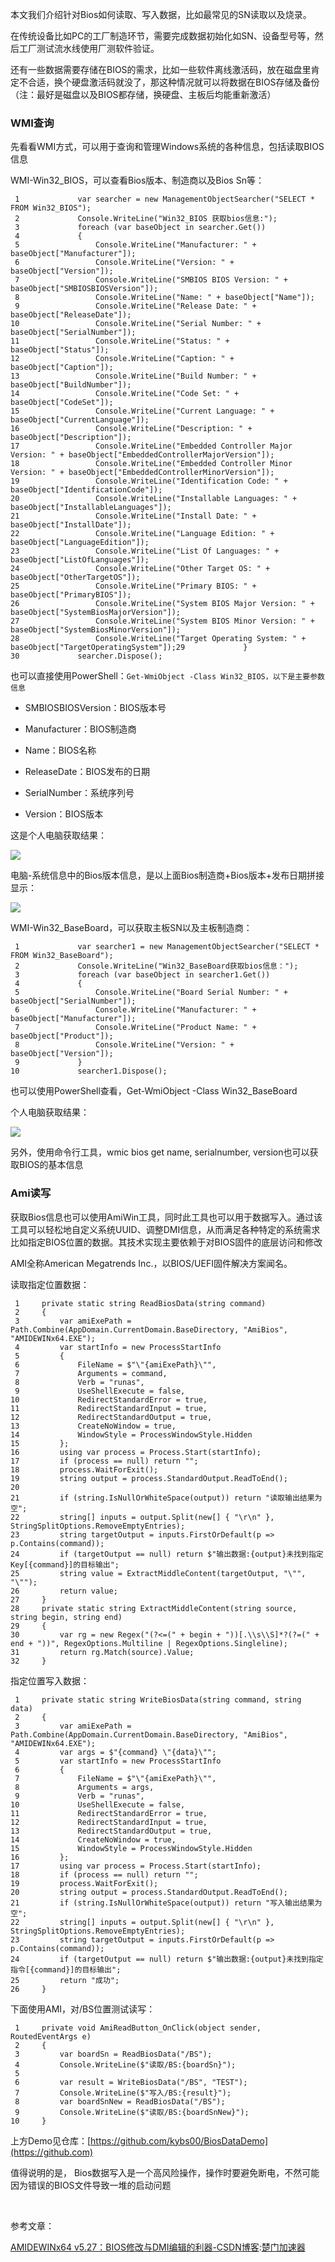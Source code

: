 
本文我们介绍针对Bios如何读取、写入数据，比如最常见的SN读取以及烧录。


在传统设备比如PC的工厂制造环节，需要完成数据初始化如SN、设备型号等，然后工厂测试流水线使用厂测软件验证。


还有一些数据需要存储在BIOS的需求，比如一些软件离线激活码，放在磁盘里肯定不合适，换个硬盘激活码就没了，那这种情况就可以将数据在BIOS存储及备份（注：最好是磁盘以及BIOS都存储，换硬盘、主板后均能重新激活）


### WMI查询


先看看WMI方式，可以用于查询和管理Windows系统的各种信息，包括读取BIOS信息


WMI\-Win32\_BIOS，可以查看Bios版本、制造商以及Bios Sn等：




```
 1             var searcher = new ManagementObjectSearcher("SELECT * FROM Win32_BIOS");
 2             Console.WriteLine("Win32_BIOS 获取bios信息:");
 3             foreach (var baseObject in searcher.Get())
 4             {
 5                 Console.WriteLine("Manufacturer: " + baseObject["Manufacturer"]);
 6                 Console.WriteLine("Version: " + baseObject["Version"]);
 7                 Console.WriteLine("SMBIOS BIOS Version: " + baseObject["SMBIOSBIOSVersion"]);
 8                 Console.WriteLine("Name: " + baseObject["Name"]);
 9                 Console.WriteLine("Release Date: " + baseObject["ReleaseDate"]);
10                 Console.WriteLine("Serial Number: " + baseObject["SerialNumber"]);
11                 Console.WriteLine("Status: " + baseObject["Status"]);
12                 Console.WriteLine("Caption: " + baseObject["Caption"]);
13                 Console.WriteLine("Build Number: " + baseObject["BuildNumber"]);
14                 Console.WriteLine("Code Set: " + baseObject["CodeSet"]);
15                 Console.WriteLine("Current Language: " + baseObject["CurrentLanguage"]);
16                 Console.WriteLine("Description: " + baseObject["Description"]);
17                 Console.WriteLine("Embedded Controller Major Version: " + baseObject["EmbeddedControllerMajorVersion"]);
18                 Console.WriteLine("Embedded Controller Minor Version: " + baseObject["EmbeddedControllerMinorVersion"]);
19                 Console.WriteLine("Identification Code: " + baseObject["IdentificationCode"]);
20                 Console.WriteLine("Installable Languages: " + baseObject["InstallableLanguages"]);
21                 Console.WriteLine("Install Date: " + baseObject["InstallDate"]);
22                 Console.WriteLine("Language Edition: " + baseObject["LanguageEdition"]);
23                 Console.WriteLine("List Of Languages: " + baseObject["ListOfLanguages"]);
24                 Console.WriteLine("Other Target OS: " + baseObject["OtherTargetOS"]);
25                 Console.WriteLine("Primary BIOS: " + baseObject["PrimaryBIOS"]);
26                 Console.WriteLine("System BIOS Major Version: " + baseObject["SystemBiosMajorVersion"]);
27                 Console.WriteLine("System BIOS Minor Version: " + baseObject["SystemBiosMinorVersion"]);
28                 Console.WriteLine("Target Operating System: " + baseObject["TargetOperatingSystem"]);29             }
30             searcher.Dispose();
```


也可以直接使用PowerShell：`Get-WmiObject -Class Win32_BIOS，以下是主要参数信息`



* SMBIOSBIOSVersion：BIOS版本号


* Manufacturer：BIOS制造商


* Name：BIOS名称


* ReleaseDate：BIOS发布的日期


* SerialNumber：系统序列号


* Version：BIOS版本



这是个人电脑获取结果：


![](https://img2024.cnblogs.com/blog/685541/202412/685541-20241217180512595-1314753679.png)


电脑\-系统信息中的Bios版本信息，是以上面Bios制造商\+Bios版本\+发布日期拼接显示：


![](https://img2024.cnblogs.com/blog/685541/202412/685541-20241217180923659-783294974.png)


WMI\-Win32\_BaseBoard，可以获取主板SN以及主板制造商：




```
 1             var searcher1 = new ManagementObjectSearcher("SELECT * FROM Win32_BaseBoard");
 2             Console.WriteLine("Win32_BaseBoard获取bios信息：");
 3             foreach (var baseObject in searcher1.Get())
 4             {
 5                 Console.WriteLine("Board Serial Number: " + baseObject["SerialNumber"]);
 6                 Console.WriteLine("Manufacturer: " + baseObject["Manufacturer"]);
 7                 Console.WriteLine("Product Name: " + baseObject["Product"]);
 8                 Console.WriteLine("Version: " + baseObject["Version"]);
 9             }
10             searcher1.Dispose();
```


也可以使用PowerShell查看，Get\-WmiObject \-Class Win32\_BaseBoard


个人电脑获取结果：


![](https://img2024.cnblogs.com/blog/685541/202412/685541-20241217182304029-1012191505.png)


另外，使用命令行工具，wmic bios get name, serialnumber, version也可以获取BIOS的基本信息


### Ami读写


获取Bios信息也可以使用AmiWin工具，同时此工具也可以用于数据写入。通过该工具可以轻松地自定义系统UUID、调整DMI信息，从而满足各种特定的系统需求比如指定BIOS位置的数据。其技术实现主要依赖于对BIOS固件的底层访问和修改


AMI全称American Megatrends Inc.，以BIOS/UEFI固件解决方案闻名。


读取指定位置数据：




```
 1     private static string ReadBiosData(string command)
 2     {
 3         var amiExePath = Path.Combine(AppDomain.CurrentDomain.BaseDirectory, "AmiBios", "AMIDEWINx64.EXE");
 4         var startInfo = new ProcessStartInfo
 5         {
 6             FileName = $"\"{amiExePath}\"",
 7             Arguments = command,
 8             Verb = "runas",
 9             UseShellExecute = false,
10             RedirectStandardError = true,
11             RedirectStandardInput = true,
12             RedirectStandardOutput = true,
13             CreateNoWindow = true,
14             WindowStyle = ProcessWindowStyle.Hidden
15         };
16         using var process = Process.Start(startInfo);
17         if (process == null) return "";
18         process.WaitForExit();
19         string output = process.StandardOutput.ReadToEnd();
20 
21         if (string.IsNullOrWhiteSpace(output)) return "读取输出结果为空";
22         string[] inputs = output.Split(new[] { "\r\n" }, StringSplitOptions.RemoveEmptyEntries);
23         string targetOutput = inputs.FirstOrDefault(p => p.Contains(command));
24         if (targetOutput == null) return $"输出数据:{output}未找到指定Key[{command}]的目标输出";
25         string value = ExtractMiddleContent(targetOutput, "\"", "\"");
26         return value;
27     }
28     private static string ExtractMiddleContent(string source, string begin, string end)
29     {
30         var rg = new Regex("(?<=(" + begin + "))[.\\s\\S]*?(?=(" + end + "))", RegexOptions.Multiline | RegexOptions.Singleline);
31         return rg.Match(source).Value;
32     }
```


指定位置写入数据：




```
 1     private static string WriteBiosData(string command, string data)
 2     {
 3         var amiExePath = Path.Combine(AppDomain.CurrentDomain.BaseDirectory, "AmiBios", "AMIDEWINx64.EXE");
 4         var args = $"{command} \"{data}\"";
 5         var startInfo = new ProcessStartInfo
 6         {
 7             FileName = $"\"{amiExePath}\"",
 8             Arguments = args,
 9             Verb = "runas",
10             UseShellExecute = false,
11             RedirectStandardError = true,
12             RedirectStandardInput = true,
13             RedirectStandardOutput = true,
14             CreateNoWindow = true,
15             WindowStyle = ProcessWindowStyle.Hidden
16         };
17         using var process = Process.Start(startInfo);
18         if (process == null) return "";
19         process.WaitForExit();
20         string output = process.StandardOutput.ReadToEnd();
21         if (string.IsNullOrWhiteSpace(output)) return "写入输出结果为空";
22         string[] inputs = output.Split(new[] { "\r\n" }, StringSplitOptions.RemoveEmptyEntries);
23         string targetOutput = inputs.FirstOrDefault(p => p.Contains(command));
24         if (targetOutput == null) return $"输出数据:{output}未找到指定指令[{command}]的目标输出";
25         return "成功";
26     }
```


下面使用AMI，对/BS位置测试读写：




```
 1     private void AmiReadButton_OnClick(object sender, RoutedEventArgs e)
 2     {
 3         var boardSn = ReadBiosData("/BS");
 4         Console.WriteLine($"读取/BS:{boardSn}");
 5 
 6         var result = WriteBiosData("/BS", "TEST");
 7         Console.WriteLine($"写入/BS:{result}");
 8         var boardSnNew = ReadBiosData("/BS");
 9         Console.WriteLine($"读取/BS:{boardSnNew}");
10     }
```


上方Demo见仓库：[https://github.com/kybs00/BiosDataDemo](https://github.com)


值得说明的是， Bios数据写入是一个高风险操作，操作时要避免断电，不然可能因为错误的BIOS文件导致一堆的启动问题


 


参考文章：


[AMIDEWINx64 v5\.27：BIOS修改与DMI编辑的利器\-CSDN博客](https://github.com):[楚门加速器](https://shexiangshi.org)


